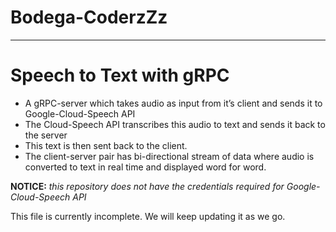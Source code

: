 # Bodega-CoderzZz
---
# Speech to Text with gRPC

- A gRPC-server which takes audio as input from it’s client and sends it to Google-Cloud-Speech API
- The Cloud-Speech API transcribes this audio to text and sends it back to the server
- This text is then sent back to the client.
- The client-server pair has bi-directional stream of data where audio is converted to text in real time and displayed word for word.

**NOTICE:** *this repository does not have the credentials required for Google-Cloud-Speech API*

This file is currently incomplete. We will keep updating it as we go.

